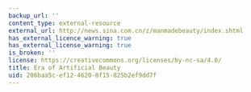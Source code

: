 ```yaml
---
backup_url: ''
content_type: external-resource
external_url: http://news.sina.com.cn/z/manmadebeauty/index.shtml
has_external_licence_warning: true
has_external_license_warning: true
is_broken: ''
license: https://creativecommons.org/licenses/by-nc-sa/4.0/
title: Era of Artificial Beauty
uid: 206baa5c-ef12-4620-8f15-825b2ef9dd7f
---
```


